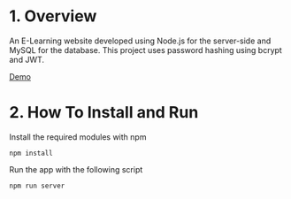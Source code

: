 # 1. Overview
An E-Learning website developed using Node.js for the server-side and MySQL for the database. This project uses password hashing using bcrypt and JWT.

[Demo](https://user-images.githubusercontent.com/93945902/236943493-7018fdd0-2234-489c-bf29-25ea9f510377.webm)

# 2. How To Install and Run
Install the required modules with npm
```
npm install
```
Run the app with the following script
```
npm run server
```
